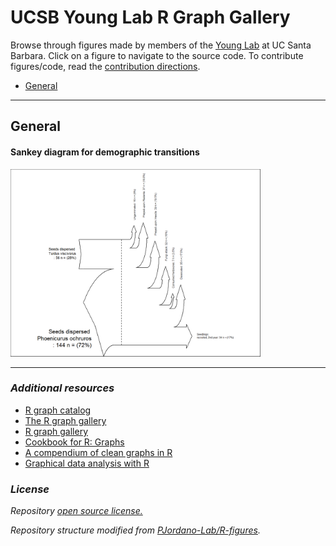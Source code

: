 
# UCSB Young Lab R Graph Gallery

Browse through figures made by members of the [Young
Lab](https://young-lab.eemb.ucsb.edu/) at UC Santa Barbara. Click on a
figure to navigate to the source code. To contribute figures/code, read
the [contribution
directions](https://github.com/ucsbyounglab/figure-inspiration/blob/master/contributing.md).

  - [General](#general)

-----

## General

#### Sankey diagram for demographic transitions

[<img src="figures/sankey-plot-1.png" width="400">](https://htmlpreview.github.io/?https://github.com/ucsbyounglab/figure-inspiration/blob/master/general/sankey.html)

-----

### *Additional resources*

  - [R graph catalog](http://shiny.stat.ubc.ca/r-graph-catalog/)
  - [The R graph gallery](http://www.r-graph-gallery.com/)
  - [R graph gallery](http://rgraphgallery.blogspot.com/)
  - [Cookbook for R: Graphs](http://www.cookbook-r.com/Graphs/)
  - [A compendium of clean graphs in
    R](http://shinyapps.org/apps/RGraphCompendium/index.php)
  - [Graphical data analysis with R](http://www.gradaanwr.net/)

### *License*

*Repository [open source
license.](https://github.com/ucsbyounglab/figure-inspiration/blob/master/LICENSE)*

*Repository structure modified from
[PJordano-Lab/R-figures](https://github.com/PJordano-Lab/R-figures).*
